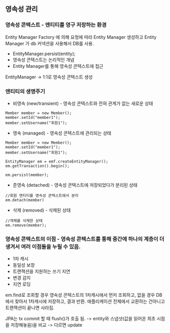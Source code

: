 ## 영속성 관리

### 영속성 콘텍스트 - 엔티티를 영구 저장하는 환경
Entity Manager Factory 에 의해 요청에 따라 Entity Manager 생성하고
Entity Manager 가 db 커넥션을 사용해서 DB를 사용.
- EntityManager.persist(entity);
- 영속성 콘텍스트는 논리적인 개념
- Entity Manager를 통해 영속성 콘텍스트에 접근

EntityManager -> 1:1로 영속성 콘텍스트 생성

### 엔티티의 생명주기
- 비영속 (new/transient) - 영속성 콘텍스트와 전혀 관계가 없는 새로운 상태
```
Member member = new Member();
member.setId("member1");
member.setUsername("회원1");
```
- 영속 (managed) - 영속성 콘텍스트에 관리되는 상태
```
Member member = new Member();
member.setId("member1");
member.setUsername("회원1");

EntityManager em = emf.createEntityManager();
em.getTransaction().begin();

em.persist(member);
```
- 준영속 (detached) - 영속성 콘텍스트에 저장되었다가 분리된 상태
```
//회원 엔티티를 영속성 콘텍스트에서 분리
em.detach(member)
```
- 삭제 (removed) - 삭제된 상태
```
//객체를 삭제한 상태
em.remove(member);
```

### 영속성 콘텍스트의 이점 - 영속성 콘텍스트를 통해 중간에 하나의 계층이 더 생겨서 여러 이점들을 누릴 수 있음.
- 1차 캐시
- 동일성 보장
- 트랜잭션을 지원하는 쓰기 지연
- 변경 감지
- 지연 로딩

em.find로 조회할 경우 영속성 콘텍스트의 1차캐시에서 먼저 조회하고,
없을 경우 DB에서 찾아서 1차캐시에 저장하고, 결과 반환.
애플리케이션 전체에서 교환하는 건아니고 트랜잭션이 끝나면 사라짐.


JPA는 tx commit 할 때 flush()가 호출 됨.
-> entity와 스냅샷(값을 읽어온 최초 시점을 저장해놓음)을 비교
-> 다르면 update